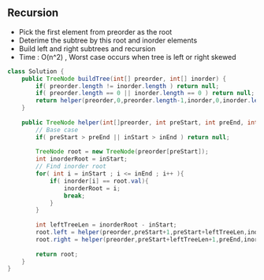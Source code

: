 
## Recursion
* Pick the first element from preorder as the root
* Deterime the subtree by this root and inorder elements
* Build left and right subtrees and recursion
* Time : O(n^2) , Worst case occurs when tree is left or right skewed


```java
class Solution {
    public TreeNode buildTree(int[] preorder, int[] inorder) {
        if( preorder.length != inorder.length ) return null;
        if( preorder.length == 0 || inorder.length == 0 ) return null;
        return helper(preorder,0,preorder.length-1,inorder,0,inorder.length-1);
    }
    
    public TreeNode helper(int[]preorder, int preStart, int preEnd, int inorder[], int inStart, int inEnd ){
        // Base case
        if( preStart > preEnd || inStart > inEnd ) return null;
    
        TreeNode root = new TreeNode(preorder[preStart]);
        int inorderRoot = inStart;
        // Find inorder root
        for( int i = inStart ; i <= inEnd ; i++ ){
            if( inorder[i] == root.val){
                inorderRoot = i;
                break;
            }
        }
        
        int leftTreeLen = inorderRoot - inStart;
        root.left = helper(preorder,preStart+1,preStart+leftTreeLen,inorder,inStart,inorderRoot-1);
        root.right = helper(preorder,preStart+leftTreeLen+1,preEnd,inorder,inorderRoot+1,inEnd);
        
        return root;
    }
}
```
